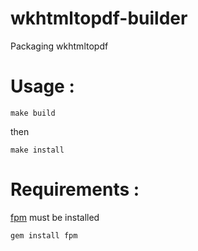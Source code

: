 wkhtmltopdf-builder
===================
Packaging wkhtmltopdf

# Usage :

```
make build
```

then 

```
make install
```

# Requirements :

[fpm](https://github.com/jordansissel/fpm) must be installed

```
gem install fpm
```
